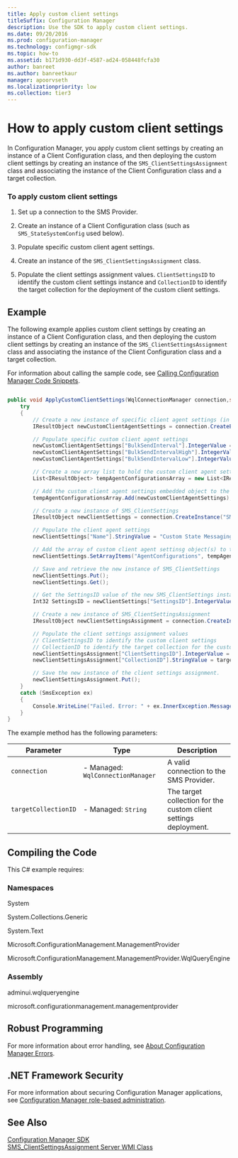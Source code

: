 ```yaml
---
title: Apply custom client settings
titleSuffix: Configuration Manager
description: Use the SDK to apply custom client settings.
ms.date: 09/20/2016
ms.prod: configuration-manager
ms.technology: configmgr-sdk
ms.topic: how-to
ms.assetid: b171d930-dd3f-4587-ad24-058448fcfa30
author: banreet
ms.author: banreetkaur
manager: apoorvseth
ms.localizationpriority: low
ms.collection: tier3
---
```


# How to apply custom client settings

In Configuration Manager, you apply custom client settings by creating an instance of a Client Configuration class, and then deploying the custom client settings by creating an instance of the `SMS_ClientSettingsAssignment` class and associating the instance of the Client Configuration class and a target collection.  

### To apply custom client settings

1.  Set up a connection to the SMS Provider.  

2.  Create an instance of a Client Configuration class (such as `SMS_StateSystemConfig` used below).  

3.  Populate specific custom client agent settings.  

4.  Create an instance of the `SMS_ClientSettingsAssignment` class.  

5.  Populate the client settings assignment values. `ClientSettingsID` to identify the custom client settings instance and `CollectionID` to identify the target collection for the deployment of the custom client settings.  

## Example

The following example applies custom client settings by creating an instance of a Client Configuration class, and then deploying the custom client settings by creating an instance of the `SMS_ClientSettingsAssignment` class and associating the instance of the Client Configuration class and a target collection.  

 For information about calling the sample code, see [Calling Configuration Manager Code Snippets](../../../../develop/core/understand/calling-code-snippets.md).  

```c#  

public void ApplyCustomClientSettings(WqlConnectionManager connection,string targetCollectionID){
    try
    {
        // Create a new instance of specific client agent settings (in this case State Messaging)
        IResultObject newCustomClientAgentSettings = connection.CreateEmbeddedObjectInstance("SMS_StateSystemConfig");

        // Populate specific custom client agent settings
        newCustomClientAgentSettings["BulkSendInterval"].IntegerValue = 120;
        newCustomClientAgentSettings["BulkSendIntervalHigh"].IntegerValue = 5;
        newCustomClientAgentSettings["BulkSendIntervalLow"].IntegerValue = 30;

        // Create a new array list to hold the custom client agent settings object(s)
        List<IResultObject> tempAgentConfigurationsArray = new List<IResultObject>();

        // Add the custom client agent settings embedded object to the local array list
        tempAgentConfigurationsArray.Add(newCustomClientAgentSettings);

        // Create a new instance of SMS_ClientSettings
        IResultObject newClientSettings = connection.CreateInstance("SMS_ClientSettings");

        // Populate the client agent settings
        newClientSettings["Name"].StringValue = "Custom State Messaging Configuration";

        // Add the array of custom client agent settinsg object(s) to the AgentConfigurations property
        newClientSettings.SetArrayItems("AgentConfigurations", tempAgentConfigurationsArray);

        // Save and retrieve the new instance of SMS_ClientSettings
        newClientSettings.Put();
        newClientSettings.Get();

        // Get the SettingsID value of the new SMS_ClientSettings instance
        Int32 SettingsID = newClientSettings["SettingsID"].IntegerValue;

        // Create a new instance of SMS_ClientSettingsAssignment
        IResultObject newClientSettingsAssignment = connection.CreateInstance("SMS_ClientSettingsAssignment");

        // Populate the client settings assignment values
        // ClientSettingsID to identify the custom client settings
        // CollectionID to identify the target collection for the custom client settings
        newClientSettingsAssignment["ClientSettingsID"].IntegerValue = SettingsID;
        newClientSettingsAssignment["CollectionID"].StringValue = targetCollectionID;

        // Save the new instance of the client settings assignment.
        newClientSettingsAssignment.Put();
    }
    catch (SmsException ex)
    {
        Console.WriteLine("Failed. Error: " + ex.InnerException.Message);
    }
}
```  

 The example method has the following parameters:  

| Parameter | Type | Description |
| --------- | ---- | ----------- |
|`connection`|-   Managed: `WqlConnectionManager`|A valid connection to the SMS Provider.|  
|`targetCollectionID`|-   Managed: `String`|The target collection for the custom client settings deployment.|  

## Compiling the Code  
 This C# example requires:  

### Namespaces  
 System  

 System.Collections.Generic  

 System.Text  

 Microsoft.ConfigurationManagement.ManagementProvider  

 Microsoft.ConfigurationManagement.ManagementProvider.WqlQueryEngine  

### Assembly  
 adminui.wqlqueryengine  

 microsoft.configurationmanagement.managementprovider  

## Robust Programming  
 For more information about error handling, see [About Configuration Manager Errors](../../../../develop/core/understand/about-configuration-manager-errors.md).  

## .NET Framework Security  
 For more information about securing Configuration Manager applications, see [Configuration Manager role-based administration](../../../../develop/core/servers/configure/role-based-administration.md).  

## See Also  
 [Configuration Manager SDK](../../../../develop/core/misc/system-center-configuration-manager-sdk.md)   
 [SMS_ClientSettingsAssignment Server WMI Class](../../../../develop/reference/core/clients/config/sms_clientsettingsassignment-server-wmi-class.md)
